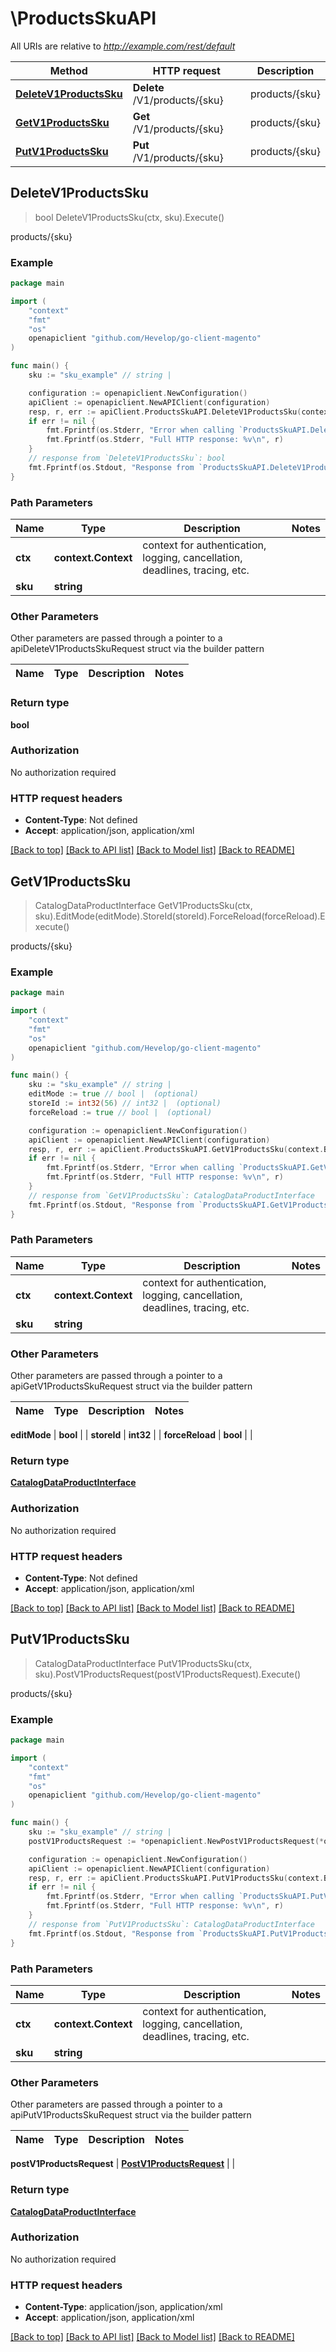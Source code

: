 # \ProductsSkuAPI

All URIs are relative to *http://example.com/rest/default*

Method | HTTP request | Description
------------- | ------------- | -------------
[**DeleteV1ProductsSku**](ProductsSkuAPI.md#DeleteV1ProductsSku) | **Delete** /V1/products/{sku} | products/{sku}
[**GetV1ProductsSku**](ProductsSkuAPI.md#GetV1ProductsSku) | **Get** /V1/products/{sku} | products/{sku}
[**PutV1ProductsSku**](ProductsSkuAPI.md#PutV1ProductsSku) | **Put** /V1/products/{sku} | products/{sku}



## DeleteV1ProductsSku

> bool DeleteV1ProductsSku(ctx, sku).Execute()

products/{sku}



### Example

```go
package main

import (
	"context"
	"fmt"
	"os"
	openapiclient "github.com/Hevelop/go-client-magento"
)

func main() {
	sku := "sku_example" // string | 

	configuration := openapiclient.NewConfiguration()
	apiClient := openapiclient.NewAPIClient(configuration)
	resp, r, err := apiClient.ProductsSkuAPI.DeleteV1ProductsSku(context.Background(), sku).Execute()
	if err != nil {
		fmt.Fprintf(os.Stderr, "Error when calling `ProductsSkuAPI.DeleteV1ProductsSku``: %v\n", err)
		fmt.Fprintf(os.Stderr, "Full HTTP response: %v\n", r)
	}
	// response from `DeleteV1ProductsSku`: bool
	fmt.Fprintf(os.Stdout, "Response from `ProductsSkuAPI.DeleteV1ProductsSku`: %v\n", resp)
}
```

### Path Parameters


Name | Type | Description  | Notes
------------- | ------------- | ------------- | -------------
**ctx** | **context.Context** | context for authentication, logging, cancellation, deadlines, tracing, etc.
**sku** | **string** |  | 

### Other Parameters

Other parameters are passed through a pointer to a apiDeleteV1ProductsSkuRequest struct via the builder pattern


Name | Type | Description  | Notes
------------- | ------------- | ------------- | -------------


### Return type

**bool**

### Authorization

No authorization required

### HTTP request headers

- **Content-Type**: Not defined
- **Accept**: application/json, application/xml

[[Back to top]](#) [[Back to API list]](../README.md#documentation-for-api-endpoints)
[[Back to Model list]](../README.md#documentation-for-models)
[[Back to README]](../README.md)


## GetV1ProductsSku

> CatalogDataProductInterface GetV1ProductsSku(ctx, sku).EditMode(editMode).StoreId(storeId).ForceReload(forceReload).Execute()

products/{sku}



### Example

```go
package main

import (
	"context"
	"fmt"
	"os"
	openapiclient "github.com/Hevelop/go-client-magento"
)

func main() {
	sku := "sku_example" // string | 
	editMode := true // bool |  (optional)
	storeId := int32(56) // int32 |  (optional)
	forceReload := true // bool |  (optional)

	configuration := openapiclient.NewConfiguration()
	apiClient := openapiclient.NewAPIClient(configuration)
	resp, r, err := apiClient.ProductsSkuAPI.GetV1ProductsSku(context.Background(), sku).EditMode(editMode).StoreId(storeId).ForceReload(forceReload).Execute()
	if err != nil {
		fmt.Fprintf(os.Stderr, "Error when calling `ProductsSkuAPI.GetV1ProductsSku``: %v\n", err)
		fmt.Fprintf(os.Stderr, "Full HTTP response: %v\n", r)
	}
	// response from `GetV1ProductsSku`: CatalogDataProductInterface
	fmt.Fprintf(os.Stdout, "Response from `ProductsSkuAPI.GetV1ProductsSku`: %v\n", resp)
}
```

### Path Parameters


Name | Type | Description  | Notes
------------- | ------------- | ------------- | -------------
**ctx** | **context.Context** | context for authentication, logging, cancellation, deadlines, tracing, etc.
**sku** | **string** |  | 

### Other Parameters

Other parameters are passed through a pointer to a apiGetV1ProductsSkuRequest struct via the builder pattern


Name | Type | Description  | Notes
------------- | ------------- | ------------- | -------------

 **editMode** | **bool** |  | 
 **storeId** | **int32** |  | 
 **forceReload** | **bool** |  | 

### Return type

[**CatalogDataProductInterface**](CatalogDataProductInterface.md)

### Authorization

No authorization required

### HTTP request headers

- **Content-Type**: Not defined
- **Accept**: application/json, application/xml

[[Back to top]](#) [[Back to API list]](../README.md#documentation-for-api-endpoints)
[[Back to Model list]](../README.md#documentation-for-models)
[[Back to README]](../README.md)


## PutV1ProductsSku

> CatalogDataProductInterface PutV1ProductsSku(ctx, sku).PostV1ProductsRequest(postV1ProductsRequest).Execute()

products/{sku}



### Example

```go
package main

import (
	"context"
	"fmt"
	"os"
	openapiclient "github.com/Hevelop/go-client-magento"
)

func main() {
	sku := "sku_example" // string | 
	postV1ProductsRequest := *openapiclient.NewPostV1ProductsRequest(*openapiclient.NewCatalogDataProductInterface("Sku_example")) // PostV1ProductsRequest |  (optional)

	configuration := openapiclient.NewConfiguration()
	apiClient := openapiclient.NewAPIClient(configuration)
	resp, r, err := apiClient.ProductsSkuAPI.PutV1ProductsSku(context.Background(), sku).PostV1ProductsRequest(postV1ProductsRequest).Execute()
	if err != nil {
		fmt.Fprintf(os.Stderr, "Error when calling `ProductsSkuAPI.PutV1ProductsSku``: %v\n", err)
		fmt.Fprintf(os.Stderr, "Full HTTP response: %v\n", r)
	}
	// response from `PutV1ProductsSku`: CatalogDataProductInterface
	fmt.Fprintf(os.Stdout, "Response from `ProductsSkuAPI.PutV1ProductsSku`: %v\n", resp)
}
```

### Path Parameters


Name | Type | Description  | Notes
------------- | ------------- | ------------- | -------------
**ctx** | **context.Context** | context for authentication, logging, cancellation, deadlines, tracing, etc.
**sku** | **string** |  | 

### Other Parameters

Other parameters are passed through a pointer to a apiPutV1ProductsSkuRequest struct via the builder pattern


Name | Type | Description  | Notes
------------- | ------------- | ------------- | -------------

 **postV1ProductsRequest** | [**PostV1ProductsRequest**](PostV1ProductsRequest.md) |  | 

### Return type

[**CatalogDataProductInterface**](CatalogDataProductInterface.md)

### Authorization

No authorization required

### HTTP request headers

- **Content-Type**: application/json, application/xml
- **Accept**: application/json, application/xml

[[Back to top]](#) [[Back to API list]](../README.md#documentation-for-api-endpoints)
[[Back to Model list]](../README.md#documentation-for-models)
[[Back to README]](../README.md)

